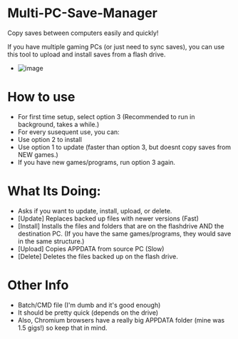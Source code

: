 # Multi-PC-Save-Manager
Copy saves between computers easily and quickly!

If you have multiple gaming PCs (or just need to sync saves), you can use this tool to upload and install saves from a flash drive.
- ![image](https://github.com/IHateMakingUsernamesForStuff/Multi-PC-Save-Manager/assets/153030981/1b9c9032-6859-4819-b8f9-0af5d7547aca)


# How to use
- For first time setup, select option 3 (Recommended to run in background, takes a while.)
- For every susequent use, you can:
- Use option 2 to install
- Use option 1 to update (faster than option 3, but doesnt copy saves from NEW games.)
- If you have new games/programs, run option 3 again.

# What Its Doing:
- Asks if you want to update, install, upload, or delete.
- [Update] Replaces backed up files with newer versions (Fast)
- [Install] Installs the files and folders that are on the flashdrive AND the destination PC. (If you have the same games/programs, they would save in the same structure.)
- [Upload] Copies APPDATA from source PC (Slow)
- [Delete] Deletes the files backed up on the flash drive.

# Other Info
- Batch/CMD file (I'm dumb and it's good enough)
- It should be pretty quick (depends on the drive)
- Also, Chromium browsers have a really big APPDATA folder (mine was 1.5 gigs!) so keep that in mind.
